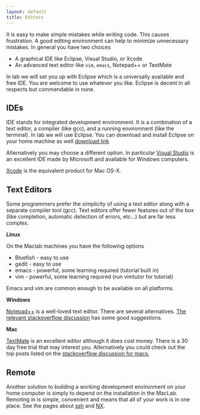 ```yaml
---
layout: default
title: Editors 
---
```


It is easy to make simple mistakes while writing code. This causes frustration.
A good editing environment can help to minimize unnecessary mistakes. In
general you have two choices 

 * A graphical IDE like Eclipse, Visual Studio, or Xcode
 * An advanced text editor like `vim`, `emacs`, Notepad++ or TextMate

In lab we will set you up with Eclipse which is a universally available and
free IDE. You are welcome to use whatever you like. Eclipse is decent in all
respects but commendable in none. 

IDEs
----

IDE stands for integrated development environment. It is a combination of a
text editor, a compiler (like gcc), and a running environment (like the
terminal). In lab we will use Eclipse. You can download and install Eclipse on
your home machine as well [download link](http://www.eclipse.org/downloads/)

Alternatively you may choose a different option. In particular [Visual
Studio](http://www.microsoft.com/visualstudio/en-us/products/2010-editions/express)
is an excellent IDE made by Microsoft and available for Windows computers. 

[Xcode](https://developer.apple.com/xcode/) is the equivalent product for Mac
OS-X. 

Text Editors
------------

Some programmers prefer the simplicity of using a text editor along with a
separate compiler tool (gcc). Text editors offer fewer features out of the box
(like completion, automatic detection of errors, etc...) but are far less
complex.

**Linux**

On the Maclab machines you have the following options

* Bluefish - easy to use
* gedit - easy to use
* emacs - powerful, some learning required (tutorial built in)
* vim - powerful, some learning required (run vimtutor for tutorial)

Emacs and vim are common enough to be available on all platforms.

**Windows**

[Notepad++](http://notepad-plus-plus.org/)
is a well-loved text editor. There are several alternatives. 
[The relevant stackoverflow discussion](http://stackoverflow.com/questions/14155/windows-based-text-editors)
has some good suggestions.

**Mac**

[TextMate](http://macromates.com/)
is an excellent editor although it does cost money. There is a 30 day
free trial that may interest you. 
Alternatively you could check out the top posts listed on the 
[stackoverflow discussion for macs.](http://stackoverflow.com/questions/14155/windows-based-text-editors)

Remote
------

Another solution to building a working development environment on your home
computer is simply to depend on the installation in the MacLab. Remoting in is
simple, convenient and means that all of your work is in one place. See the
pages about [ssh](remote.html) and [NX](nx.html).
